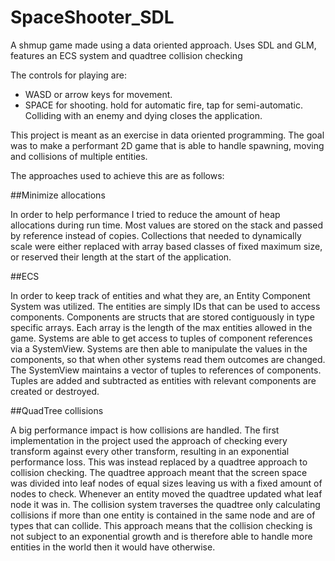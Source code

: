 # SpaceShooter_SDL
A shmup game made using a data oriented approach. Uses SDL and GLM, features an ECS system and quadtree collision checking

The controls for playing are:
- WASD or arrow keys for movement.
- SPACE for shooting. hold for automatic fire, tap for semi-automatic.
Colliding with an enemy and dying closes the application.

This project is meant as an exercise in data oriented programming.
The goal was to make a performant 2D game that is able to handle spawning, moving and collisions of multiple entities.

The approaches used to achieve this are as follows:

##Minimize allocations 

In order to help performance I tried to reduce the amount of heap allocations during run time. Most values are stored on the stack and passed by reference instead of copies. Collections that needed to dynamically scale were either replaced with array based classes of fixed maximum size, or reserved their length at the start of the application.

##ECS

In order to keep track of entities and what they are, an Entity Component System was utilized. The entities are simply IDs that can be used to access components. Components are structs that are stored contiguously in type specific arrays. Each array is the length of the max entities allowed in the game. Systems are able to get access to tuples of component references via a SystemView. Systems are then able to manipulate the values in the components, so that when other systems read them outcomes are changed. The SystemView maintains a vector of tuples to references of components. Tuples are added and subtracted as entities with relevant components are created or destroyed.

##QuadTree collisions

A big performance impact is how collisions are handled. The first implementation in the project used the approach of checking every transform against every other transform, resulting in an exponential performance loss. This was instead replaced by a quadtree approach to collision checking. The quadtree approach meant that the screen space was divided into leaf nodes of equal sizes leaving us with a fixed amount of nodes to check. Whenever an entity moved the quadtree updated what leaf node it was in. The collision system traverses the quadtree only calculating collisions if more than one entity is contained in the same node and are of types that can collide. This approach means that the collision checking is not subject to an exponential growth and is therefore able to handle more entities in the world then it would have otherwise.
